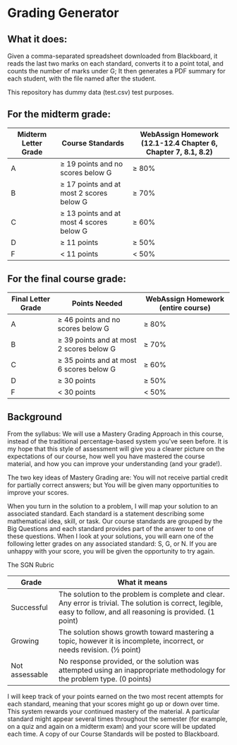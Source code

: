 # Grading Generator

## What it does:
Given a comma-separated spreadsheet downloaded from Blackboard, it reads the last two marks on each standard, converts it to a point total, and counts the number of marks under G;
It then generates a PDF summary for each student, with the file named after the student. 

This repository has dummy data (test.csv) test purposes.

## For the midterm grade: 

| Midterm Letter Grade | Course Standards                          | WebAssign Homework (12.1-12.4 Chapter 6, Chapter 7, 8.1, 8.2) |
|----------------------|-------------------------------------------|---------------------------------------------------------------|
| A                    | ≥ 19 points and no scores below G         | ≥ 80%                                                         |
| B                    | ≥ 17 points and at most 2 scores below G  | ≥ 70%                                                         |
| C                    | ≥ 13 points and at most 4 scores below G  | ≥ 60%                                                         |
| D                    | ≥ 11 points                               | ≥ 50%                                                         |
| F                    | < 11 points                               | < 50%                                                         |

## For the final course grade:

| Final Letter Grade | Points Needed                             | WebAssign Homework (entire course) |
|--------------------|-------------------------------------------|------------------------------------|
| A                  | ≥ 46 points and no scores below G         | ≥ 80%                              |
| B                  | ≥ 39 points and at most 2 scores below G  | ≥ 70%                              |
| C                  | ≥ 35 points and at most 6 scores below G  | ≥ 60%                              |
| D                  | ≥ 30 points                               | ≥ 50%                              |
| F                  | < 30 points                               | < 50%                              |

## Background
From the syllabus:
We will use a Mastery Grading Approach in this course, instead of the traditional percentage-based system you’ve seen before. It is my hope that this style of assessment will give you a clearer picture on the expectations of our course, how well you have mastered the course material, and how you can improve your understanding (and your grade!).

The two key ideas of Mastery Grading are:
You will not receive partial credit for partially correct answers; but
You will be given many opportunities to improve your scores.

When you turn in the solution to a problem, I will map your solution to an associated standard. Each standard is a statement describing some mathematical idea, skill, or task. Our course standards are grouped by the Big Questions and each standard provides part of the answer to one of these questions. When I look at your solutions, you will earn one of the following letter grades on any associated standard: S, G, or N. If you are unhappy with your score, you will be given the opportunity to try again. 

The SGN Rubric

| Grade            | What it means                                                                                                                                                        |
|------------------|----------------------------------------------------------------------------------------------------------------------------------------------------------------------|
| Successful       | The solution to the problem is complete and clear. Any error is trivial. The solution is correct, legible, easy to follow, and all reasoning is provided.  (1 point) |
| Growing          | The solution shows growth toward mastering a topic, however it is incomplete, incorrect, or needs revision.  (½  point)                                              |
| Not assessable   | No response provided, or the solution was attempted using an inappropriate methodology for the problem type. (0 points)                                              |


I will keep track of your points earned on the two most recent attempts for each standard, meaning that your scores might go up or down over time. This system rewards your continued mastery of the material. A particular standard might appear several times throughout the semester (for example, on a quiz and again on a midterm exam) and your score will be updated each time. A copy of our Course Standards will be posted to Blackboard.
